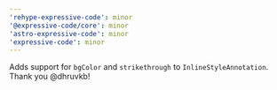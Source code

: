 ```yaml
---
'rehype-expressive-code': minor
'@expressive-code/core': minor
'astro-expressive-code': minor
'expressive-code': minor
---
```


Adds support for `bgColor` and `strikethrough` to `InlineStyleAnnotation`. Thank you @dhruvkb!
